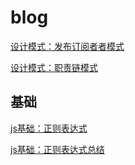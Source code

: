 # blog

[设计模式：发布订阅者者模式](https://github.com/Sunxinqiang/blog/blob/master/blogs/design/pubsub.md)

[设计模式：职责链模式](https://github.com/Sunxinqiang/blog/blob/master/blogs/design/duty_chain.md)

## 基础

[js基础：正则表达式](https://github.com/Sunxinqiang/blog/blob/master/blogs/basic/regexp.md)

[js基础：正则表达式总结](https://github.com/Sunxinqiang/blog/blob/master/blogs/basic/regexp_summary.md)